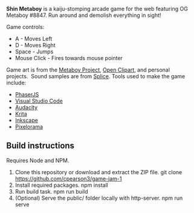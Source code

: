 **Shin Metaboy** is a kaiju-stomping arcade game for the web featuring OG Metaboy #8847. Run around and demolish everything in sight!

Game controls:

*   A - Moves Left
*   D - Moves Right
*   Space - Jumps
*   Mouse Click - Fires towards mouse pointer

Game art is from the [Metaboy Project](https://metaboy.run), [Open Clipart](https://openclipart.org/), and personal projects.  Sound samples are from [Splice](https://splice.com/). Tools used to make the game include:

*   [PhaserJS](https://phaser.io/)
*   [Visual Studio Code](https://code.visualstudio.com/)
*   [Audacity](https://www.audacityteam.org/)
*   [Krita](https://krita.org/en/)
*   [Inkscape](https://inkscape.org/)
*   [Pixelorama](https://orama-interactive.itch.io/pixelorama)

## Build instructions

Requires Node and NPM.

1. Clone this repository or download and extract the ZIP file.
    git clone https://github.com/cpearson3/game-jam-1
2. Install required packages.
    npm install
3. Run build task.
    npm run build
4. (Optional) Serve the public/ folder locally with http-server.
    npm run serve

